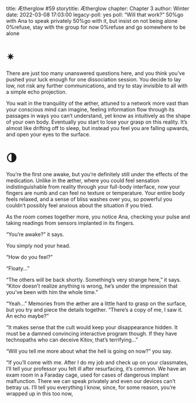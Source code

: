 title: Ætherglow #59
storytitle: Ætherglow 
chapter: Chapter 3
author: Winter
date: 2022-03-08 17:03:00
legacy-poll: yes
poll: “Will that work?”
      50%go with Ana to speak privately
      50%go with it, but insist on not being alone
      0%refuse, stay with the group for now
      0%refuse and go somewhere to be alone


✴
=

There are just too many unanswered questions here, and you think you’ve pushed your luck enough for one dissociation session. You decide to lay low, not risk any further communications, and try to stay invisible to all with a simple echo projection.

You wait in the tranquility of the æther, attuned to a network more vast than your conscious mind can imagine, feeling information flow through its passages in ways you can’t understand, yet know as intuitively as the shape of your own body. Eventually you start to lose your grasp on this reality. It’s almost like drifting off to sleep, but instead you feel you are falling upwards, and open your eyes to the surface.

🌗
=

You’re the first one awake, but you’re definitely still under the effects of the medication. Unlike in the æther, where you could feel sensation indistinguishable from reality through your full-body interface, now your fingers are numb and can feel no texture or temperature. Your entire body feels relaxed, and a sense of bliss washes over you, so powerful you couldn’t possibly feel anxious about the situation if you tried.

As the room comes together more, you notice Ana, checking your pulse and taking readings from sensors implanted in its fingers.

“You’re awake?” it says.

You simply nod your head.

“How do you feel?”

“Floaty...”

“The others will be back shortly. Something’s very strange here,” it says. “Kitov doesn’t realize anything is wrong, he’s under the impression that you’ve been with him the whole time.”

“Yeah...” Memories from the æther are a little hard to grasp on the surface, but you try and piece the details together. “There’s a copy of me, I saw it. An echo maybe?”

“It makes sense that the cult would keep your disappearance hidden. It must be a damned convincing interactive program though. If they have technopaths who can deceive Kitov, that’s terrifying...”

“Will you tell me more about what the hell is going on now?” you say.

“If you’ll come with me. After I do my job and check up on your classmates, I’ll tell your professor you felt ill after resurfacing, it’s common. We have an exam room in a Faraday cage, used for cases of dangerous implant malfunction. There we can speak privately and even our devices can’t betray us. I’ll tell you everything I know, since, for some reason, you’re wrapped up in this too now,


